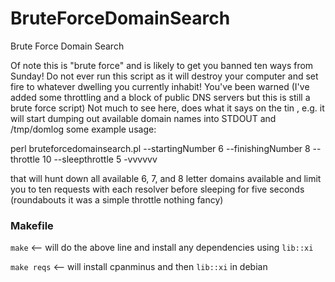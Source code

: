 BruteForceDomainSearch
======================

Brute Force Domain Search

Of note this is "brute force" and is likely to get you banned ten ways from Sunday!  Do not ever run this script as it will destroy your computer and set fire to whatever dwelling you currently inhabit!
You've been warned (I've added some throttling and a block of public DNS servers but this is still a brute force script)
Not much to see here, does what it says on the tin , e.g.
it will start dumping out available domain names into STDOUT and /tmp/domlog
some example usage:

perl bruteforcedomainsearch.pl --startingNumber 6 --finishingNumber 8 --throttle 10 --sleepthrottle 5 -vvvvvv

that will hunt down all available 6, 7, and 8 letter domains available and limit you to ten requests with each resolver before sleeping for five seconds  (roundabouts it was a simple throttle nothing fancy)

### Makefile

`make`  <-- will do the above line and install any dependencies using
`lib::xi`

`make reqs` <-- will install cpanminus and then `lib::xi` in debian
